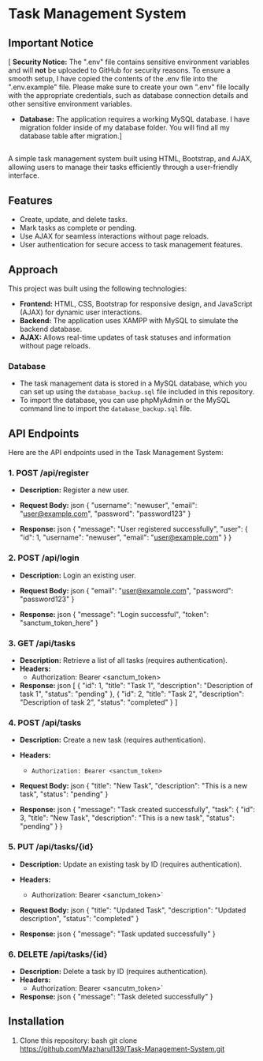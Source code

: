 # Task Management System

## Important Notice

[ **Security Notice:** The ".env" file contains sensitive environment variables and will **not** be uploaded to GitHub for security reasons. To ensure a smooth setup, I have copied the contents of the .env file into the ".env.example" file. Please make sure to create your own ".env" file locally with the appropriate credentials, such as database connection details and other sensitive environment variables.
  
- **Database:** The application requires a working MySQL database. I have migration folder inside of my database folder. You will find all my database table after migration.]

##
A simple task management system built using HTML, Bootstrap, and AJAX, allowing users to manage their tasks efficiently through a user-friendly interface.

## Features
- Create, update, and delete tasks.
- Mark tasks as complete or pending.
- Use AJAX for seamless interactions without page reloads.
- User authentication for secure access to task management features.

## Approach
This project was built using the following technologies:
- **Frontend:** HTML, CSS, Bootstrap for responsive design, and JavaScript (AJAX) for dynamic user interactions.
- **Backend:** The application uses XAMPP with MySQL to simulate the backend database.
- **AJAX:** Allows real-time updates of task statuses and information without page reloads.

### Database
- The task management data is stored in a MySQL database, which you can set up using the `database_backup.sql` file included in this repository.
- To import the database, you can use phpMyAdmin or the MySQL command line to import the `database_backup.sql` file.

## API Endpoints

Here are the API endpoints used in the Task Management System:

### 1. **POST /api/register**
   - **Description:** Register a new user.
   - **Request Body:**
     json
     {
       "username": "newuser",
       "email": "user@example.com",
       "password": "password123"
     }

     
   - **Response:**
     json
     {
       "message": "User registered successfully",
       "user": {
         "id": 1,
         "username": "newuser",
         "email": "user@example.com"
       }
     }


### 2. **POST /api/login**
   - **Description:** Login an existing user.
   - **Request Body:**
     json
     {
       "email": "user@example.com",
       "password": "password123"
     }
     
   - **Response:**
     json
     {
       "message": "Login successful",
       "token": "sanctum_token_here" 
     }
     

### 3. **GET /api/tasks**
   - **Description:** Retrieve a list of all tasks (requires authentication).
   - **Headers:**
     - Authorization: Bearer <sanctum_token>
   - **Response:**
     json
     [
       {
         "id": 1,
         "title": "Task 1",
         "description": "Description of task 1",
         "status": "pending"
       },
       {
         "id": 2,
         "title": "Task 2",
         "description": "Description of task 2",
         "status": "completed"
       }
     ]
     

### 4. **POST /api/tasks**
   - **Description:** Create a new task (requires authentication).
   - **Headers:**
     - `Authorization: Bearer <sanctum_token>`
   - **Request Body:**
     json
     {
       "title": "New Task",
       "description": "This is a new task",
       "status": "pending"
     }
     
   - **Response:**
     json
     {
       "message": "Task created successfully",
       "task": {
         "id": 3,
         "title": "New Task",
         "description": "This is a new task",
         "status": "pending"
       }
     }
     

### 5. **PUT /api/tasks/{id}**
   - **Description:** Update an existing task by ID (requires authentication).
   - **Headers:**
     - Authorization: Bearer <sanctum_token>`
   - **Request Body:**
     json
     {
       "title": "Updated Task",
       "description": "Updated description",
       "status": "completed"
     }
     
   - **Response:**
     json
     {
       "message": "Task updated successfully"
     }
     

### 6. **DELETE /api/tasks/{id}**
   - **Description:** Delete a task by ID (requires authentication).
   - **Headers:**
     - Authorization: Bearer <sancutm_token>`
   - **Response:**
     json
     {
       "message": "Task deleted successfully"
     }
     

## Installation

1. Clone this repository:
   bash
   git clone https://github.com/Mazharul139/Task-Management-System.git
